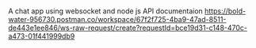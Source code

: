 ###
A chat app using websocket and node js
API documentaion
https://bold-water-956730.postman.co/workspace/67f2f725-4ba9-47ad-8511-de443e1ee846/ws-raw-request/create?requestId=bce19d31-c148-470c-a473-01f441999db9